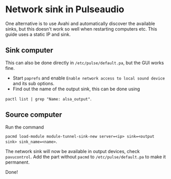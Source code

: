 Network sink in Pulseaudio
=============================================

One alternative is to use Avahi and automatically discover
the available sinks, but this doesn't work so well when
restarting computers etc. This guide uses a static IP and sink.

Sink computer
-------------
This can also be done directly in ```/etc/pulse/default.pa```, but 
the GUI works fine.

* Start ```paprefs``` and enable ```Enable network access to local sound device``` 
and its sub options.
* Find out the name of the output sink, this can be done using 

```pactl list | grep "Name: alsa_output"```.

Source computer
---------------
Run the command

```pacmd load-module module-tunnel-sink-new server=<ip> sink=<output sink> sink_name=<name>```.

The network sink will now be available in output devices, check ```pavucontrol```. 
Add the part without ```pacmd``` to ```/etc/pulse/default.pa``` to make it permanent.

Done!
